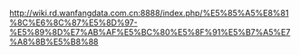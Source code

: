 http://wiki.rd.wanfangdata.com.cn:8888/index.php/%E5%85%A5%E8%81%8C%E6%8C%87%E5%8D%97-%E5%89%8D%E7%AB%AF%E5%BC%80%E5%8F%91%E5%B7%A5%E7%A8%8B%E5%B8%88
